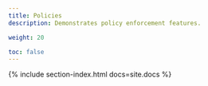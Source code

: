 ```yaml
---
title: Policies
description: Demonstrates policy enforcement features.

weight: 20

toc: false
---
```


{% include section-index.html docs=site.docs %}

